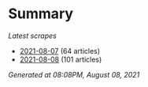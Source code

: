 # Summary
*Latest scrapes*
* [2021-08-07](https://github.com/nuuuwan/news_lk/blob/data/news_lk.2021-08-07.json) (64 articles)
* [2021-08-08](https://github.com/nuuuwan/news_lk/blob/data/news_lk.2021-08-08.json) (101 articles)

*Generated at 08:08PM, August 08, 2021*